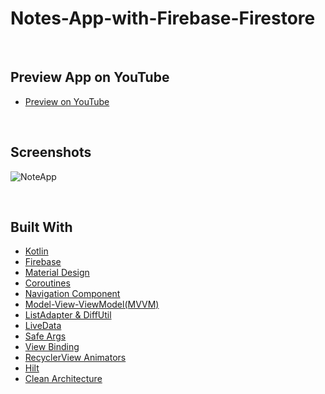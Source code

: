 # Notes-App-with-Firebase-Firestore


<br>


## Preview App on YouTube

* [Preview on YouTube](https://youtu.be/RnpUnAmiCME)


<br>


## Screenshots

![NoteApp](https://user-images.githubusercontent.com/91541580/212534449-969e4f66-46b7-4e28-814a-8e7c17c4b7a2.jpg)

<br>


## Built With

* [Kotlin](https://kotlinlang.org)
* [Firebase](https://firebase.google.com/)
* [Material Design](https://m2.material.io/develop/android)
* [Coroutines](https://developer.android.com/kotlin/coroutines)
* [Navigation Component](https://developer.android.com/guide/navigation/navigation-getting-started)
* [Model-View-ViewModel(MVVM)](https://developer.android.com/topic/libraries/architecture/viewmodel)
* [ListAdapter & DiffUtil](https://developer.android.com/reference/kotlin/androidx/recyclerview/widget/ListAdapter)
* [LiveData](https://developer.android.com/topic/libraries/architecture/livedata)
* [Safe Args](https://www.kodeco.com/19327407-using-safe-args-with-the-android-navigation-component)
* [View Binding](https://developer.android.com/topic/libraries/view-binding)
* [RecyclerView Animators](https://github.com/wasabeef/recyclerview-animators)
* [Hilt](https://developer.android.com/training/dependency-injection/hilt-android)
* [Clean Architecture](https://www.raywenderlich.com/3595916-clean-architecture-tutorial-for-android-getting-started)

<br>
